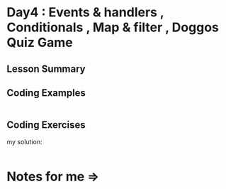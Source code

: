 # Day4 : Events & handlers , Conditionals , Map & filter , Doggos Quiz Game


## Lesson Summary


## Coding Examples
```javascript

```

## Coding Exercises

my solution:
```javascript

```
# Notes for me => 
